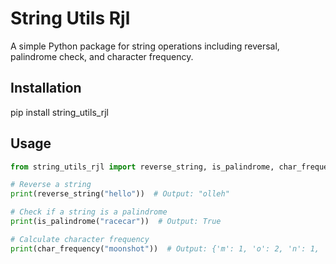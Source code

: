 # String Utils Rjl

A simple Python package for string operations including reversal, palindrome check, and character frequency.

## Installation

pip install string_utils_rjl


## Usage

```python
from string_utils_rjl import reverse_string, is_palindrome, char_frequency

# Reverse a string
print(reverse_string("hello"))  # Output: "olleh"

# Check if a string is a palindrome
print(is_palindrome("racecar"))  # Output: True

# Calculate character frequency
print(char_frequency("moonshot"))  # Output: {'m': 1, 'o': 2, 'n': 1, 's': 1, 'h': 1, 't': 1}